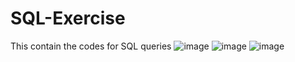 # SQL-Exercise
This contain the codes for SQL queries
![image](https://github.com/RiddhiiAgrawal/SQL-Exercise/assets/154056712/38db2ddc-48f7-4dff-8f40-295ce5beb7fe)
![image](https://github.com/RiddhiiAgrawal/SQL-Exercise/assets/154056712/908442ae-526f-4f54-b304-0b65f5cb9a66)
![image](https://github.com/RiddhiiAgrawal/SQL-Exercise/assets/154056712/520d20c8-bc73-44d3-bf83-edbb60d268ce)
